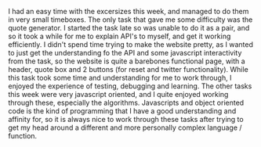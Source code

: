 I had an easy time with the excersizes this week, and managed to do them in very small timeboxes. The only task that gave me some difficulty was the quote generator. I started the task late so was unable to do it as a pair, and so it took a while for me to explain API's to myself, and get it working efficiently. I didn't spend time trying to make the website pretty, as I wanted to just get the understanding fo the API and some javascript interactivity from the task, so the website is quite a barebones functional page, with a header, quote box and 2 buttons (for reset and twitter functionality). While this task took some time and understanding for me to work through, I enjoyed the experience of testing, debugging and learning. The other tasks this week were very javascript oriented, and I quite enjoyed working through these, especially the algorithms. Javascripts and object oriented code is the kind of programming that I have a good understanding and affinity for, so it is always nice to work through these tasks after trying to get my head around a different and more personally complex language / function. 